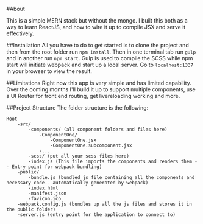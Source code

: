 #About

This is a simple MERN stack but without the mongo. I built this both as a way to learn ReactJS, and how to wire it up to compile JSX and serve it effectively.

##Installation
All you have to do to get started is to clone the project and then from the root folder run `npm install`. Then in one terminal tab run `gulp` and in another run `npm start`. Gulp is used to compile the SCSS while npm start will initiate webpack and start up a local server. Go to `localhost:1337` in your browser to view the result.

##Limitations
Right now this app is very simple and has limited capability. Over the coming months I'll build it up to support multiple components, use a UI Router for front end routing, get livereloading working and more.

##Project Structure
The folder structure is the following:
```
Root
	-src/
		-components/ (all component folders and files here)
			-ComponentOne/
				-ComponentOne.jsx
				-ComponentOne.subcomponent.jsx
			-...
		-scss/ (put all your scss files here)
		-index.js (This file imports the components and renders them -- Entry point for webpack bundling)
	-public/
		-bundle.js (bundled js file containing all the components and necessary code-- automatically generated by webpack)
		-index.html
		-manifest.json
		-favicon.ico
	-webpack.config.js (bundles up all the js files and stores it in the public folder)
	-server.js (entry point for the application to connect to)
```

